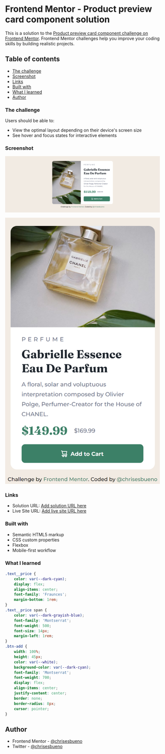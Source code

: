 # Frontend Mentor - Product preview card component solution

This is a solution to the [Product preview card component challenge on Frontend Mentor](https://www.frontendmentor.io/challenges/product-preview-card-component-GO7UmttRfa). Frontend Mentor challenges help you improve your coding skills by building realistic projects. 

## Table of contents

  - [The challenge](#the-challenge)
  - [Screenshot](#screenshot)
  - [Links](#links)
  - [Built with](#built-with)
  - [What I learned](#what-i-learned)
  - [Author](#author)


### The challenge

Users should be able to:

- View the optimal layout depending on their device's screen size
- See hover and focus states for interactive elements

### Screenshot

![](./DesktopVersion.png)

![](./MobileVersion.png)

### Links

- Solution URL: [Add solution URL here](https://www.frontendmentor.io/solutions/product-view-card-component-4M42RBcO6J)
- Live Site URL: [Add live site URL here](https://chrisesbueno.github.io/product-view-card/)

### Built with

- Semantic HTML5 markup
- CSS custom properties
- Flexbox
- Mobile-first workflow

### What I learned

```css
.text__price {
    color: var(--dark-cyan);
    display: flex;
    align-items: center;
    font-family: 'Fraunces';
    margin-bottom: 1rem;
}
.text__price span {
    color: var(--dark-grayish-blue);
    font-family: 'Montserrat';
    font-weight: 500;
    font-size: 14px;
    margin-left: 1rem;
}
.btn-add {
    width: 100%;
    height: 45px;
    color: var(--white);
    background-color: var(--dark-cyan);
    font-family: 'Montserrat';
    font-weight: 700;
    display: flex;
    align-items: center;
    justify-content: center;
    border: none;
    border-radius: 8px;
    cursor: pointer;
}
```
## Author

- Frontend Mentor - [@chrisesbueno](https://www.frontendmentor.io/profile/Chrisesbueno)
- Twitter - [@chrisesbueno](https://www.twitter.com/chrisesbueno)
